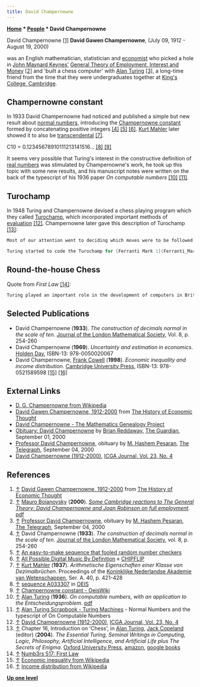```yaml
---
title: David Champernowne
---
```

**[Home](Home "Home") * [People](People "People") * David Champernowne**

[](https://www.hetwebsite.net/het/profiles/champernowne.htm) David Champernowne <a id="cite-note-1" href="#cite-ref-1">[1]</a>
**David Gawen Champernowne**, (July 09, 1912 - August 19, 2000)

was an English mathematician, statistician and [economist](https://en.wikipedia.org/wiki/Economist) who picked a hole in [John Maynard Keynes'](Mathematician#JMKeynes "Mathematician") [General Theory of Employment, Interest and Money](https://en.wikipedia.org/wiki/The_General_Theory_of_Employment,_Interest_and_Money) <a id="cite-note-2" href="#cite-ref-2">[2]</a> and 'built a chess computer' with [Alan Turing](Alan_Turing "Alan Turing") <a id="cite-note-3" href="#cite-ref-3">[3]</a>, a long-time friend from the time that they were undergraduates together at [King's College, Cambridge](https://en.wikipedia.org/wiki/King%27s_College,_Cambridge).

## Champernowne constant

In 1933 David Champernowne had noticed and published a simple but new result about [normal numbers](https://en.wikipedia.org/wiki/Normal_number), introducing the [Champernowne constant](https://en.wikipedia.org/wiki/Champernowne_constant) formed by concatenating positive integers <a id="cite-note-4" href="#cite-ref-4">[4]</a> <a id="cite-note-5" href="#cite-ref-5">[5]</a> <a id="cite-note-6" href="#cite-ref-6">[6]</a>. [Kurt Mahler](Mathematician#Mahler "Mathematician") later showed it to also be [transcendental](https://en.wikipedia.org/wiki/Transcendental_number) <a id="cite-note-7" href="#cite-ref-7">[7]</a>.

C10 = 0.12345678910111213141516... <a id="cite-note-8" href="#cite-ref-8">[8]</a> <a id="cite-note-9" href="#cite-ref-9">[9]</a>

It seems very possible that Turing's interest in the constructive definition of [real numbers](https://en.wikipedia.org/wiki/Real_number) was stimulated by Champernowne's work, he took up this topic with some new results, and his manuscript notes were written on the back of the typescript of his 1936 paper *On computable numbers* <a id="cite-note-10" href="#cite-ref-10">[10]</a> <a id="cite-note-11" href="#cite-ref-11">[11]</a>.

## Turochamp

In 1948 Turing and Champernowne devised a chess playing program which they called [Turochamp](Turochamp "Turochamp"), which incorporated important methods of [evaluation](Evaluation "Evaluation") <a id="cite-note-12" href="#cite-ref-12">[12]</a>. Champernowne later gave this description of Turochamp <a id="cite-note-13" href="#cite-ref-13">[13]</a>:

```C++
Most of our attention went to deciding which moves were to be followed up. My memory about this is infuriatingly weak, [Captures](Captures "Captures") had to be followed up at least to the point where no further captures was immediately possible. [Check](Check "Check") and forcing moves had to be followed further. We were particularly keen on the idea that whereas certain moves would be scorned as pointless and pursued no further others would be followed quite a long way down certain paths. In the actual experiment I suspect we were a bit slapdash about all this and must have made a number of slips since the arithmetic was extremely tedious with pencil and paper. Our general conclusion was that a computer should be fairly easy to programme to play a game of chess against a beginner and stand a fair chance of winning or least reaching a winning position. 

```

```C++
Turing started to code the Turochamp for [Ferranti Mark 1](Ferranti_Mark_1 "Ferranti Mark 1") computer at [Manchester University](University_of_Manchester "University of Manchester")  but he never competed the task. 

```

## Round-the-house Chess

Quote from *First Law* <a id="cite-note-14" href="#cite-ref-14">[14]</a>:

```C++
Turing played an important role in the development of computers in Britain. Together with his friend David Champernowne he invented "round-the-house" chess: after you move, run around the house, if you get back before your opponent's move you are entitled to a new move.  

```

## Selected Publications

- David Champernowne (**1933**). *The construction of decimals normal in the scale of ten*. [Journal of the London Mathematical Society](http://www.lms.ac.uk/content/journals), Vol. 8, p. 254-260
- David Champernowne (**1969**). *Uncertainty and estimation in economics*. [Holden Day](http://isbndb.com/d/publisher/holden_day.html), ISBN-13: 978-0050020067
- David Champernowne, [Frank Cowell](https://en.wikipedia.org/wiki/Frank_Cowell) (**1998**). *Economic inequality and income distribution*. [Cambridge University Press](https://en.wikipedia.org/wiki/Cambridge_University_Press), ISBN-13: 978-0521589598 <a id="cite-note-15" href="#cite-ref-15">[15]</a> <a id="cite-note-16" href="#cite-ref-16">[16]</a>

## External Links

- [D. G. Champernowne from Wikipedia](https://en.wikipedia.org/wiki/D._G._Champernowne)
- [David Gawen Champernowne, 1912-2000](https://www.hetwebsite.net/het/profiles/champernowne.htm) from [The History of Economic Thought](https://www.hetwebsite.net/het/home.htm)
- [David Champernowne - The Mathematics Genealogy Project](https://genealogy.math.ndsu.nodak.edu/id.php?id=128092)
- [Obituary: David Champernowne](https://www.theguardian.com/news/2000/sep/01/guardianobituaries1) by [Brian Reddaway](http://www.hetwebsite.net/het/profiles/reddaway.htm), [The Guardian](https://en.wikipedia.org/wiki/The_Guardian), September 01, 2000
- [Professor David Champernowne](https://www.telegraph.co.uk/culture/books/1353993/Professor-David-Champernowne.html), obituary by [M. Hashem Pesaran](https://en.wikipedia.org/wiki/M._Hashem_Pesaran), [The Telegraph](https://en.wikipedia.org/wiki/The_Daily_Telegraph), September 04, 2000
- [David Champernowne (1912-2000)](https://ilk.uvt.nl/icga/journal/contents/content23-4.htm#DAVID%20CHAMPERNOWNE), [ICGA Journal, Vol. 23, No. 4](ICGA_Journal#23_4 "ICGA Journal")

## References

1. <a id="cite-ref-1" href="#cite-note-1">↑</a> [David Gawen Champernowne, 1912-2000](https://www.hetwebsite.net/het/profiles/champernowne.htm) from [The History of Economic Thought](https://www.hetwebsite.net/het/home.htm)
1. <a id="cite-ref-2" href="#cite-note-2">↑</a> [Mauro Boianovsky](http://ideas.repec.org/f/pbo480.html) (**2000**). *[Some Cambridge reactions to The General Theory: David Champernowne and Joan Robinson on full employment](http://cje.oxfordjournals.org/content/29/1/73.abstract)*. [pdf](https://www.uni-hohenheim.de/wi-theorie/globalisierung/dokumente/15_2000.pdf)
1. <a id="cite-ref-3" href="#cite-note-3">↑</a> [Professor David Champernowne](http://www.telegraph.co.uk/culture/books/1353993/Professor-David-Champernowne.html), obituary by [M. Hashem Pesaran](http://www.econ.cam.ac.uk/faculty/pesaran/public-newsp.htm), [The Telegraph](https://en.wikipedia.org/wiki/The_Daily_Telegraph), September 04, 2000
1. <a id="cite-ref-4" href="#cite-note-4">↑</a> David Champernowne (**1933**). *The construction of decimals normal in the scale of ten*. [Journal of the London Mathematical Society](http://www.lms.ac.uk/content/journals), vol. 8, p. 254-260
1. <a id="cite-ref-5" href="#cite-note-5">↑</a> [An easy-to-make sequence that fooled random number checkers](http://io9.com/5810960/an-easy+to+make-sequence-that-fooled-random-number-checkers)
1. <a id="cite-ref-6" href="#cite-note-6">↑</a> [All Possible Digital Music By Definition](http://chipflip.wordpress.com/2009/02/13/371/) « [CHIPFLIP](http://chipflip.wordpress.com/)
1. <a id="cite-ref-7" href="#cite-note-7">↑</a> [Kurt Mahler](Mathematician#Mahler "Mathematician") (**1937**). *Arithmetische Eigenschaften einer Klasse von Dezimalbrüchen*. Proceedings of the [Koninklijke Nederlandse Akademie van Wetenschappen](https://en.wikipedia.org/wiki/Royal_Netherlands_Academy_of_Arts_and_Sciences), Ser. A. 40, p. 421-428
1. <a id="cite-ref-8" href="#cite-note-8">↑</a> [sequence A033307](http://oeis.org/A033307) in [OEIS](https://en.wikipedia.org/wiki/On-Line_Encyclopedia_of_Integer_Sequences)
1. <a id="cite-ref-9" href="#cite-note-9">↑</a> [Champernowne constant - OeisWiki](http://oeis.org/wiki/Champernowne_constant)
1. <a id="cite-ref-10" href="#cite-note-10">↑</a> [Alan Turing](Alan_Turing "Alan Turing") (**1936**). *On computable numbers, with an application to the Entscheidungsproblem*. [pdf](http://www.seas.harvard.edu/courses/cs121/handouts/Turing.pdf)
1. <a id="cite-ref-11" href="#cite-note-11">↑</a> [Alan Turing Scrapbook - Turing Machines](http://www.turing.org.uk/turing/scrapbook/machine.html) - Normal Numbers and the typescript of On Computable Numbers
1. <a id="cite-ref-12" href="#cite-note-12">↑</a> [David Champernowne (1912-2000)](http://ilk.uvt.nl/icga/journal/contents/content23-4.htm#DAVID%20CHAMPERNOWNE), [ICGA Journal, Vol. 23, No. 4](ICGA_Journal#23_4 "ICGA Journal")
1. <a id="cite-ref-13" href="#cite-note-13">↑</a> Chapter 16, Introduction on 'Chess', in [Alan Turing](Alan_Turing "Alan Turing"), [Jack Copeland](https://en.wikipedia.org/wiki/Jack_Copeland) (editor) (**2004**). *The Essential Turing, Seminal Writings in Computing, Logic, Philosophy, Artificial Intelligence, and Artificial Life plus The Secrets of Enigma*. [Oxford University Press](https://en.wikipedia.org/wiki/Oxford_University_Press), [amazon](http://www.amazon.com/Essential-Turing-Philosophy-Artificial-Intelligence/dp/0198250800/ref=sr_1_1?s=books&ie=UTF8&qid=1324659595&sr=1-1), [google books](http://books.google.com/books?id=RSkxnKlv1D4C&lpg=PP882&ots=VOWmiIm_lD&dq=Turochamp%2C%20chess&pg=PP881#v=onepage&q&f=true)
1. <a id="cite-ref-14" href="#cite-note-14">↑</a> [Numb3rs 517: First Law](http://www.math.cornell.edu/~numb3rs/spulido/Numb3rs_season5/Numb3rs_517.html)
1. <a id="cite-ref-15" href="#cite-note-15">↑</a> [Economic inequality from Wikipedia](https://en.wikipedia.org/wiki/Economic_inequality)
1. <a id="cite-ref-16" href="#cite-note-16">↑</a> [Income distribution from Wikipedia](https://en.wikipedia.org/wiki/Income_distribution)

**[Up one level](People "People")**

